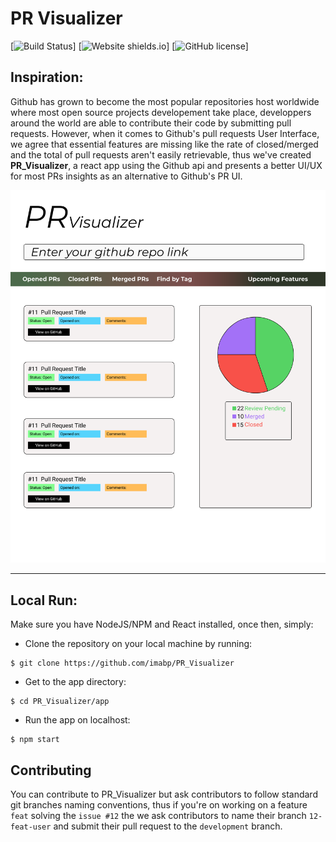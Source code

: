 # PR Visualizer
[![Build Status](https://github.com/imabp/PR_Visualizer/actions/workflows/ReactBuild.yml/badge.svg)]
[![Website shields.io](https://img.shields.io/github/issues/Swift-Megaminds/swift-megaminds-portfolio?style=flat-square)]
[![GitHub license](https://img.shields.io/github/license/imabp/PR_Visualizer?style=flat-square)]
## Inspiration:

Github has grown to become the most popular repositories host worldwide where most open source projects developement take place, developpers around the world are able to contribute their code by submitting pull requests.
However, when it comes to Github's pull requests User Interface, we agree that essential features are missing like the rate of closed/merged and the total of pull requests aren't easily retrievable, thus we've created **PR_Visualizer**, a react app using the Github api and presents a better UI/UX for most PRs insights as an alternative to Github's PR UI.

<center>
<img src="./wireframes/poster.svg" alt="PR Visualizer UI">
</center>

---
## Local Run:
Make sure you have NodeJS/NPM and React installed, once then, simply:

- Clone the repository on your local machine by running:
```shell
$ git clone https://github.com/imabp/PR_Visualizer
```
- Get to the app directory:
```shell
$ cd PR_Visualizer/app
```
- Run the app on localhost:
```shell
$ npm start
```

## Contributing

You can contribute to PR_Visualizer but ask contributors to follow standard git branches naming conventions, thus if you're on working on a feature ```feat``` solving the ```issue #12``` the we ask contributors to name their branch ```12-feat-user``` and submit their pull request to the ```development``` branch.
